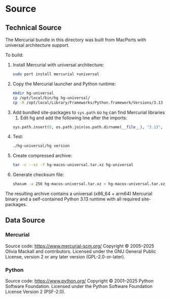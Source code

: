 # Source

## Technical Source

The Mercurial bundle in this directory was built from MacPorts with universal architecture support.

To build:

1. Install Mercurial with universal architecture:
   ```bash
   sudo port install mercurial +universal
   ```
2. Copy the Mercurial launcher and Python runtime:
   ```bash
   mkdir hg-universal
   cp /opt/local/bin/hg hg-universal/
   cp -R /opt/local/Library/Frameworks/Python.framework/Versions/3.13 hg-universal/
   ```
3. Add bundled site-packages to `sys.path` so `hg` can find Mercurial libraries
   1. Edit hg and add the following line after the imports:
   ```python
   sys.path.insert(0, os.path.join(os.path.dirname(__file__), "3.13", "lib", "python3.13", "site-packages"))
   ```
4. Test:
   ```bash
   ./hg-universal/hg version
   ```
5. Create compressed archive:
   ```bash
   tar -c --xz -f hg-macos-universal.tar.xz hg-universal
   ```
6. Generate checksum file:
   ```bash
   shasum -a 256 hg-macos-universal.tar.xz > hg-macos-universal.tar.xz.sha256
   ```

The resulting archive contains a universal (x86_64 + arm64) Mercurial binary and a self-contained Python 3.13 runtime with all required site-packages.

## Data Source

### Mercurial
Source code: https://www.mercurial-scm.org/
Copyright © 2005–2025 Olivia Mackall and contributors.
Licensed under the GNU General Public License, version 2 or any later version (GPL-2.0-or-later).

### Python
Source code: https://www.python.org/
Copyright © 2001–2025 Python Software Foundation.
Licensed under the Python Software Foundation License Version 2 (PSF-2.0).